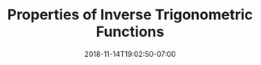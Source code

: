 ---
title: 'Properties of Inverse Trigonometric Functions'
date: 2018-11-14T19:02:50-07:00
draft: false
weight: 10
extensions:
    - katex
---